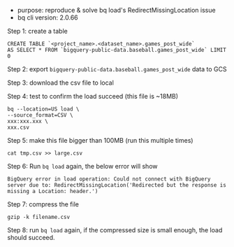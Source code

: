 
- purpose: reproduce & solve bq load's RedirectMissingLocation issue
- bq cli version: 2.0.66


Step 1: create a table 
```
CREATE TABLE `<project_name>.<dataset_name>.games_post_wide`
AS SELECT * FROM `bigquery-public-data.baseball.games_post_wide` LIMIT 0
```

Step 2: export `bigquery-public-data.baseball.games_post_wide` data to GCS 

Step 3: download the csv file to local

Step 4: test to confirm the load succeed (this file is ~18MB)

```
bq --location=US load \
--source_format=CSV \
xxx:xxx.xxx \
xxx.csv
```

Step 5: make this file bigger than 100MB (run this multiple times)

```
cat tmp.csv >> large.csv
```

Step 6: Run `bq load` again, the below error will show

```
BigQuery error in load operation: Could not connect with BigQuery server due to: RedirectMissingLocation('Redirected but the response is missing a Location: header.')
```

Step 7: compress the file
```
gzip -k filename.csv
```

Step 8: run `bq load` again, if the compressed size is small enough, the load should succeed.